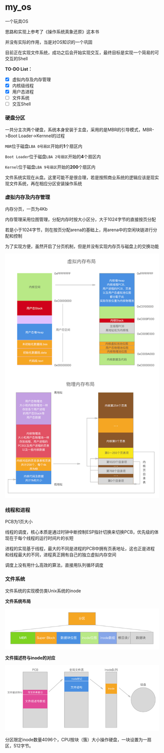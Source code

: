 # my_os
一个玩具OS

思路和实现上参考了《操作系统真象还原》这本书

并没有实际的作用，当是对OS知识的一个巩固

目前正在实现文件系统，成功之后会开始实现交互，最终目标是实现一个简易的可交互的Shell

__TO-DO List：__

- [x] 虚拟内存及内存管理
- [x] 内核级线程
- [x] 用户态进程
- [ ] 文件系统
- [ ] 交互Shell

### 硬盘分区
一共分主次两个硬盘，系统本身安装于主盘，采用的是MBR的引导模式，MBR->Boot Loader->Kernnel的过程

`MBR`位于磁盘`LBA 0号扇区`开始的**1**个扇区内

`Boot Loader`位于磁盘`LBA 2号扇区`开始的**4**个扇区内

`Kernel`位于磁盘`LBA 9号扇区`开始的**200**个扇区内

文件系统实现在从盘。这里可能不是很合理，若是按照商业系统的逻辑应该是现实现文件系统，再在相应分区安装操作系统

### 虚拟内存及内存管理
内存分页，一页为4Kb

内存管理采用位图管理，分配内存时按大小区分，大于1024字节的直接按页分配

若是小于1024字节，则在按页分配arena的基础上，用arena中的空闲块链进行分配和控制

为了实现方便，虽然开启了分页机制，但是并没有实现内存页与磁盘上的交换功能

![](./resource/内存布局.png)

### 线程和进程
PCB为1页大小

线程的调度，核心本质是通过时钟中断控制ESP指针切换来切换PCB，优先级的体现在于每个线程的运行时间片的长短

进程的实现基于线程，最大的不同是进程的PCB中拥有页表地址，这也正是进程和线程最大的不同，进程真正拥有自己的独立虚拟内存空间

调度上没有用什么高效的算法，直接用队列循环调度

### 文件系统
文件系统的实现模仿类Unix系统的inode

__文件系统布局__

![](./resource/文件系统布局.png)

__文件描述符与inode的对应__

![](./resource/文件描述符.png)

分区限定inode数量4096个，CPU按块（簇）大小操作硬盘，一块设置为一扇区，512字节。
